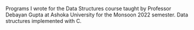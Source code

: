 Programs I wrote for the Data Structures course taught by Professor Debayan Gupta at Ashoka University for the Monsoon 2022 semester. Data structures implemented with C.
